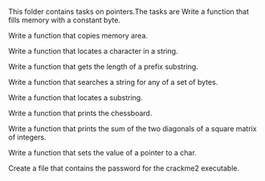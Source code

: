 This folder contains tasks on pointers.The tasks are
Write a function that fills memory with a constant byte.

Write a function that copies memory area.

Write a function that locates a character in a string.

Write a function that gets the length of a prefix substring.

Write a function that searches a string for any of a set of bytes.

Write a function that locates a substring.

Write a function that prints the chessboard.

Write a function that prints the sum of the two diagonals of a square matrix of integers.

Write a function that sets the value of a pointer to a char.

Create a file that contains the password for the crackme2 executable.



